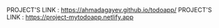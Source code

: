  PROJECT'S LINK : https://ahmadagayev.github.io/todoapp/
 PROJECT'S LINK : https://project-mytodoapp.netlify.app
